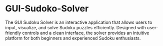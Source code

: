 # GUI-Sudoko-Solver
The GUI Sudoku Solver is an interactive application that allows users to input, visualize, and solve Sudoku puzzles efficiently. Designed with user-friendly controls and a clean interface, the solver provides an intuitive platform for both beginners and experienced Sudoku enthusiasts.
